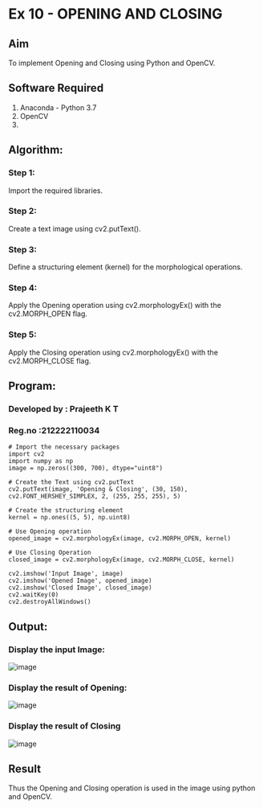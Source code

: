 #  Ex 10 - OPENING AND CLOSING

## Aim
To implement Opening and Closing using Python and OpenCV.

## Software Required
1. Anaconda - Python 3.7
2. OpenCV
3. 
## Algorithm:

### Step 1: 
Import the required libraries.
### Step 2: 
Create a text image using cv2.putText().
### Step 3: 
Define a structuring element (kernel) for the morphological operations.
### Step 4: 
Apply the Opening operation using cv2.morphologyEx() with the cv2.MORPH_OPEN flag.
### Step 5: 
Apply the Closing operation using cv2.morphologyEx() with the cv2.MORPH_CLOSE flag.
 
## Program:

### Developed by : Prajeeth K T

### Reg.no :212222110034

```
# Import the necessary packages
import cv2
import numpy as np
image = np.zeros((300, 700), dtype="uint8")

# Create the Text using cv2.putText
cv2.putText(image, 'Opening & Closing', (30, 150), cv2.FONT_HERSHEY_SIMPLEX, 2, (255, 255, 255), 5)

# Create the structuring element
kernel = np.ones((5, 5), np.uint8)

# Use Opening operation
opened_image = cv2.morphologyEx(image, cv2.MORPH_OPEN, kernel)

# Use Closing Operation
closed_image = cv2.morphologyEx(image, cv2.MORPH_CLOSE, kernel)

cv2.imshow('Input Image', image)
cv2.imshow('Opened Image', opened_image)
cv2.imshow('Closed Image', closed_image)
cv2.waitKey(0)
cv2.destroyAllWindows()
```
## Output:

### Display the input Image:

![image](https://github.com/user-attachments/assets/2c24d014-4944-438a-b634-5d9fd4ee62d1)

### Display the result of Opening:

![image](https://github.com/user-attachments/assets/86046256-7639-4996-92ed-26cd44f2d98d)

### Display the result of Closing

![image](https://github.com/user-attachments/assets/14c82f8d-e0d7-4d3d-8ccd-4f2578e4630f)

## Result
Thus the Opening and Closing operation is used in the image using python and OpenCV.
